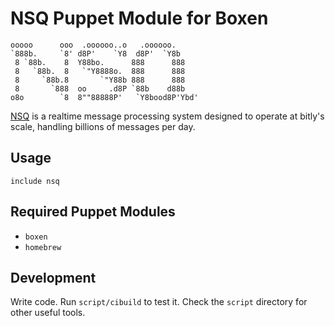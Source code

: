 # NSQ Puppet Module for Boxen

```
ooooo      ooo  .oooooo..o   .oooooo.
`888b.     `8' d8P'    `Y8  d8P'  `Y8b
 8 `88b.    8  Y88bo.      888      888
 8   `88b.  8   `"Y8888o.  888      888
 8     `88b.8       `"Y88b 888      888
 8       `888  oo     .d8P `88b    d88b
o8o        `8  8""88888P'   `Y8bood8P'Ybd'
```

[NSQ](https://github.com/bitly/nsq) is a realtime message processing system designed to operate at bitly's scale, handling billions of messages per day.

## Usage

```puppet
include nsq
```

## Required Puppet Modules

* `boxen`
* `homebrew`

## Development

Write code. Run `script/cibuild` to test it. Check the `script`
directory for other useful tools.
